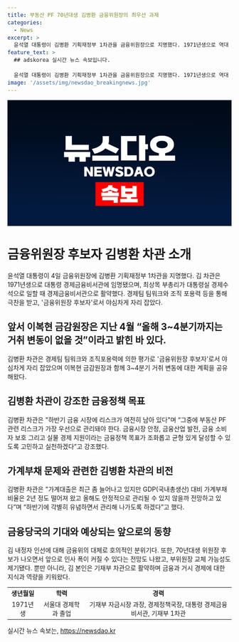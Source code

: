 ```yaml
---
title: 부동산 PF 70년대생 김병환 금융위원장의 최우선 과제
categories:
  - News
excerpt: >
  윤석열 대통령이 김병환 기획재정부 1차관을 금융위원장으로 지명했다. 1971년생으로 역대 최연소의 금융위원장이 될 전망이다. 경제 관료 출신으로 기재부 자금시장 과장, 경제정책국장 등을 지냈고, STX그룹, 현대그룹, 동부그룹 등의 구조조정에 관여한 기업 구조조정 전문가로도 평가받는다. PF, 가계부채, 밸류업 등 현안을 산적해야 하며, 조직 포용력과 정책통으로 긍정적인 평가를 받고 있다. 최연소 금융위원장 후보로 주목받지만, 부동산 PF 문제와 가계부채 증가에 대한 대책 마련이 시급하다는 지적이다.
feature_text: >
  ## adskorea 실시간 뉴스 속보입니다.

  윤석열 대통령이 김병환 기획재정부 1차관을 금융위원장으로 지명했다. 1971년생으로 역대 최연소의 금융위원장이 될 전망이다. 경제 관료 출신으로 기재부 자금시장 과장, 경제정책국장 등을 지냈고, STX그룹, 현대그룹, 동부그룹 등의 구조조정에 관여한 기업 구조조정 전문가로도 평가받는다. PF, 가계부채, 밸류업 등 현안을 산적해야 하며, 조직 포용력과 정책통으로 긍정적인 평가를 받고 있다. 최연소 금융위원장 후보로 주목받지만, 부동산 PF 문제와 가계부채 증가에 대한 대책 마련이 시급하다는 지적이다.
image: '/assets/img/newsdao_breakingnews.jpg'
---
```


<p><img src="/assets/img/newsdao_breakingnews.jpg" alt="adskorea 속보" /></p>

<h1>금융위원장 후보자 김병환 차관 소개</h1>

<p data-ke-size="size16">윤석열 대통령이 4일 금융위원장에 김병환 기획재정부 1차관을 지명했다. 김 차관은 1971년생으로 대통령 경제금융비서관에 임명됐으며, 최상목 부총리가 대통령실 경제수석으로 일할 때 경제금융비서관으로 활약했다. 경제팀 팀워크와 조직 포용력 등을 통해 극찬을 받고, '금융위원장 후보자'로서 야심차게 자리 잡았다.</p>

<h2>앞서 이복현 금감원장은 지난 4월 “올해 3~4분기까지는 거취 변동이 없을 것”이라고 밝힌 바 있다.</h2>

<p data-ke-size="size16">김병환 차관은 경제팀 팀워크와 조직포용력에 의한 평가로 '금융위원장 후보자'로서 야심차게 자리 잡았으며 이복현 금감원장과 함께 3~4분기 거취 변동에 대한 계획을 공유해왔다.</p>

<h2>김병환 차관이 강조한 금융정책 목표</h2>

<p data-ke-size="size16">김병환 차관은 "하반기 금융 시장에 리스크가 여전히 남아 있다"며 “그중에 부동산 PF 관련 리스크가 가장 우선으로 관리돼야 한다. 금융시장 안정, 금융산업 발전, 금융 소비자 보호 그리고 실물 경제 지원이라는 금융정책 목표가 조화롭고 균형 있게 달성할 수 있도록 고민하고 실천하겠다”고 강조했다.</p>

<h2>가계부채 문제와 관련한 김병환 차관의 비전</h2>

<p data-ke-size="size16">김병환 차관은 "가계대출은 최근 좀 늘어나고 있지만 GDP(국내총생산) 대비 가계부채 비율은 2년 정도 떨어져 왔고 올해도 안정적으로 관리될 수 있지 않을까 전망하고 있다”며 “하반기에 각별히 유념하면서 관리해 나가도록 하겠다”고 했다.</p>

<h2>금융당국의 기대와 예상되는 앞으로의 동향</h2>

<p data-ke-size="size16">김 내정자 인선에 대해 금융위의 대체로 호의적인 분위기다. 또한, 70년대생 위원장 후보가 나오면서 앞으로 인사 폭이 커질 수 있다는 전망도 나왔고, 부위원장 교체 가능성도 제기됐다. 뿐만 아니라, 김 본인은 기재부 차관으로 활약하며 금융과 거시 경제에 대한 지식과 역량을 키워왔다.</p>

<table>
  <tr>
    <td style="text-align: center; height: 17px;"><b>생년월일</b></td>
    <td style="text-align: center; height: 17px;"><b>학력</b></td>
    <td style="text-align: center; height: 17px;"><b>경력</b></td>
  </tr>
  <tr>
    <td style="text-align: center; height: 17px;">1971년생</td>
    <td style="text-align: center; height: 17px;">서울대 경제학과 졸업</td>
    <td style="text-align: center; height: 17px;">기재부 자금시장 과장, 경제정책국장, 대통령 경제금융비서관, 기재부 1차관</td>
  </tr>
</table>
실시간 뉴스 속보는, <a href="https://newsdao.kr" rel="dofollow">https://newsdao.kr</a>


